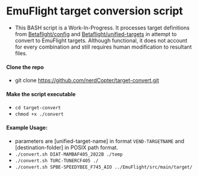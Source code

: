 # EmuFlight target conversion script

* This BASH script is a Work-In-Progress.  It processes target definitions from [Betaflight/config](https://github.com/betaflight/config) and [Betaflight/unified-targets](https://github.com/betaflight/unified-targets) in attempt to convert to EmuFlight targets.  Although functional, it does not account for every combination and still requires human modification to resultant files.

#### Clone the repo 
* git clone https://github.com/nerdCopter/target-convert.git

#### Make the script executable 
* `cd target-convert`
* `chmod +x ./convert`

#### Example Usage:
* parameters are [unified-target-name] in format `VEND-TARGETNAME` and [destination-folder] in POSIX path format.
* `./convert.sh DIAT-MAMBAF405_2022B ./temp`
* `./convert.sh TURC-TUNERCF405 ./`
* `./convert.sh SPBE-SPEEDYBEE_F745_AIO ../EmuFlight/src/main/target/`
